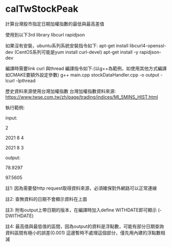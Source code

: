# calTwStockPeak
計算台灣股市指定日期加權指數的最低與最高差值

使用到以下3rd library
libcurl
rapidjson

如果沒有安裝，ubuntu系列系統安裝指令如下:
apt-get install libcurl4-openssl-dev   (CentOS系列可能是yum install curl-devel)
apt-get install -y rapidjson-dev

編譯時需要link curl 與thread
編譯指令如下:(以g++為範例，如使用其他方式編譯如CMAKE要額外設定參數)
g++ main.cpp stockDataHandler.cpp -o output -lcurl -lpthread

歷史資料來源使用台灣加權指數
台灣加權指數資料來源:
https://www.twse.com.tw/zh/page/trading/indices/MI_5MINS_HIST.html

執行範例:


input:

2

2021 8 4

2021 8 3


output:

78.9297

97.5605

註1: 因為需要發http request取得資料來源，必須確保對外網路可以正常連線

註2: 查無資料的日期不會顯示資料在上面

註3: 附有output上帶日期的版本，在編譯時加入define WITHDATE即可顯示 (-DWITHDATE)

註4: 最高值與最低值的區間，因為output的資料是浮點數，可能有部分日期查詢資料區間有極小的誤差(0.001)
這邊暫時不處理這個部分，僅先用內建的浮點數相減